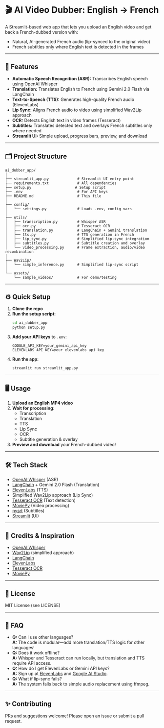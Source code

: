 # 🎬 AI Video Dubber: English → French

A Streamlit-based web app that lets you upload an English video and get back a French-dubbed version with:
- Natural, AI-generated French audio (lip-synced to the original video)
- French subtitles only where English text is detected in the frames

---

## 🚀 Features
- **Automatic Speech Recognition (ASR):** Transcribes English speech using OpenAI Whisper
- **Translation:** Translates English to French using Gemini 2.0 Flash via LangChain
- **Text-to-Speech (TTS):** Generates high-quality French audio (ElevenLabs)
- **Lip Sync:** Aligns French audio to video using simplified Wav2Lip approach
- **OCR:** Detects English text in video frames (Tesseract)
- **Subtitles:** Translates detected text and overlays French subtitles only where needed
- **Streamlit UI:** Simple upload, progress bars, preview, and download

---

## 🗂️ Project Structure
```
ai_dubber_app/
│
├── streamlit_app.py             # Streamlit UI entry point
├── requirements.txt             # All dependencies
├── setup.py                    # Setup script
├── .env                         # For API keys
├── README.md                    # This file
│
├── config/
│   └── settings.py              # Loads .env, config vars
│
├── utils/
│   ├── transcription.py         # Whisper ASR
│   ├── ocr.py                   # Tesseract OCR
│   ├── translation.py           # LangChain + Gemini translation
│   ├── tts.py                   # TTS generation in French
│   ├── lip_sync.py              # Simplified lip-sync integration
│   ├── subtitles.py             # Subtitle creation and overlay
│   └── video_processing.py      # Frame extraction, audio/video recombination
│
├── Wav2Lip/
│   └── simple_inference.py      # Simplified lip-sync script
│
└── assets/
    └── sample_videos/           # For demo/testing
```

---

## ⚙️ Quick Setup
1. **Clone the repo**
2. **Run the setup script:**
   ```bash
   cd ai_dubber_app
   python setup.py
   ```
3. **Add your API keys** to `.env`:
   ```env
   GOOGLE_API_KEY=your_gemini_api_key
   ELEVENLABS_API_KEY=your_elevenlabs_api_key
   ```
4. **Run the app:**
   ```bash
   streamlit run streamlit_app.py
   ```

---

## 🖥️ Usage
1. **Upload an English MP4 video**
2. **Wait for processing:**
   - Transcription
   - Translation
   - TTS
   - Lip Sync
   - OCR
   - Subtitle generation & overlay
3. **Preview and download** your French-dubbed video!

---

## 🛠️ Tech Stack
- [OpenAI Whisper](https://github.com/openai/whisper) (ASR)
- [LangChain](https://python.langchain.com/) + Gemini 2.0 Flash (Translation)
- [ElevenLabs](https://elevenlabs.io/) (TTS)
- Simplified Wav2Lip approach (Lip Sync)
- [Tesseract OCR](https://github.com/tesseract-ocr/tesseract) (Text detection)
- [MoviePy](https://zulko.github.io/moviepy/) (Video processing)
- [pysrt](https://pypi.org/project/pysrt/) (Subtitles)
- [Streamlit](https://streamlit.io/) (UI)

---

## 📝 Credits & Inspiration
- [OpenAI Whisper](https://github.com/openai/whisper)
- [Wav2Lip](https://github.com/Rudrabha/Wav2Lip) (simplified approach)
- [LangChain](https://python.langchain.com/)
- [ElevenLabs](https://elevenlabs.io/)
- [Tesseract OCR](https://github.com/tesseract-ocr/tesseract)
- [MoviePy](https://zulko.github.io/moviepy/)

---

## 📄 License
MIT License (see LICENSE)

---

## 🙋 FAQ
- **Q:** Can I use other languages?  
  **A:** The code is modular—add more translation/TTS logic for other languages!
- **Q:** Does it work offline?  
  **A:** Whisper and Tesseract can run locally, but translation and TTS require API access.
- **Q:** How do I get ElevenLabs or Gemini API keys?  
  **A:** Sign up at [ElevenLabs](https://elevenlabs.io/) and [Google AI Studio](https://aistudio.google.com/).
- **Q:** What if lip-sync fails?  
  **A:** The system falls back to simple audio replacement using ffmpeg.

---

## ✨ Contributing
PRs and suggestions welcome! Please open an issue or submit a pull request. 